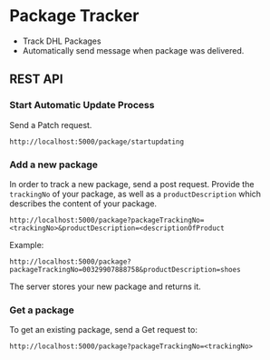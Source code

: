# Package Tracker

- Track DHL Packages
- Automatically send message when package was delivered.

## REST API

### Start Automatic Update Process

Send a Patch request.

```url
http://localhost:5000/package/startupdating
```

### Add a new package

In order to track a new package, send a post request. Provide the ``trackingNo`` of your package, as well as a ``productDescription`` which describes the content of your package.

```url
http://localhost:5000/package?packageTrackingNo=<trackingNo>&productDescription=<descriptionOfProduct
```

Example:

```url
http://localhost:5000/package?packageTrackingNo=00329907888758&productDescription=shoes
```

The server stores your new package and returns it.

### Get a package

To get an existing package, send a Get request to:

```url
http://localhost:5000/package?packageTrackingNo=<trackingNo>
```
